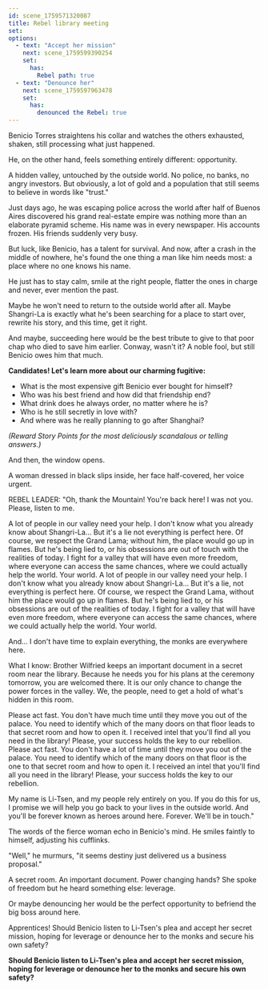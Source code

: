 ```yaml
---
id: scene_1759571320087
title: Rebel library meeting
set:
options:
  - text: "Accept her mission"
    next: scene_1759599390254
    set:
      has:
        Rebel path: true
  - text: "Denounce her"
    next: scene_1759597963478
    set:
      has:
        denounced the Rebel: true
---
```


Benicio Torres straightens his collar and watches the others exhausted, shaken, still processing what just happened.

He, on the other hand, feels something entirely different: opportunity.

A hidden valley, untouched by the outside world. No police, no banks, no angry investors. But obviously, a lot of gold and a population that still seems to believe in words like "trust."

Just days ago, he was escaping police across the world after half of Buenos Aires discovered his grand real-estate empire was nothing more than an elaborate pyramid scheme. His name was in every newspaper. His accounts frozen. His friends suddenly very busy.

But luck, like Benicio, has a talent for survival.
And now, after a crash in the middle of nowhere, he's found the one thing a man like him needs most: a place where no one knows his name.

He just has to stay calm, smile at the right people, flatter the ones in charge and never, ever mention the past.

Maybe he won't need to return to the outside world after all. Maybe Shangri-La is exactly what he's been searching for a place to start over, rewrite his story, and this time, get it right.

And maybe, succeeding here would be the best tribute to give to that poor chap who died to save him earlier. Conway, wasn't it? A noble fool, but still Benicio owes him that much.

**Candidates! Let's learn more about our charming fugitive:**
- What is the most expensive gift Benicio ever bought for himself?
- Who was his best friend and how did that friendship end?
- What drink does he always order, no matter where he is?
- Who is he still secretly in love with?
- And where was he really planning to go after Shanghai?

*(Reward Story Points for the most deliciously scandalous or telling answers.)*

And then, the window opens.

A woman dressed in black slips inside, her face half-covered, her voice urgent.

REBEL LEADER:
"Oh, thank the Mountain! You're back here! I was not you. Please, listen to me.

A lot of people in our valley need your help. I don't know what you already know about Shangri-La... But it's a lie not everything is perfect here. Of course, we respect the Grand Lama; without him, the place would go up in flames. But he's being lied to, or his obsessions are out of touch with the realities of today. I fight for a valley that will have even more freedom, where everyone can access the same chances, where we could actually help the world. Your world.
A lot of people in our valley need your help. I don't know what you already know about Shangri-La... But it's a lie, not everything is perfect here. Of course, we respect the Grand Lama, without him the place would go up in flames. But he's being lied to, or his obsessions are out of the realities of today. I fight for a valley that will have even more freedom, where everyone can access the same chances, where we could actually help the world. Your world.

And... I don't have time to explain everything, the monks are everywhere here.

What I know: Brother Wilfried keeps an important document in a secret room near the library. Because he needs you for his plans at the ceremony tomorrow, you are welcomed there. It is our only chance to change the power forces in the valley. We, the people, need to get a hold of what's hidden in this room.

Please act fast. You don't have much time until they move you out of the palace. You need to identify which of the many doors on that floor leads to that secret room and how to open it. I received intel that you'll find all you need in the library! Please, your success holds the key to our rebellion.
Please act fast. You don't have a lot of time until they move you out of the palace. You need to identify which of the many doors on that floor is the one to that secret room and how to open it. I received an intel that you'll find all you need in the library! Please, your success holds the key to our rebellion.

My name is Li-Tsen, and my people rely entirely on you. If you do this for us, I promise we will help you go back to your lives in the outside world. And you'll be forever known as heroes around here. Forever. We'll be in touch."

The words of the fierce woman echo in Benicio's mind.
He smiles faintly to himself, adjusting his cufflinks.

"Well," he murmurs, "it seems destiny just delivered us a business proposal."

A secret room. An important document. Power changing hands?
She spoke of freedom but he heard something else: leverage.

Or maybe denouncing her would be the perfect opportunity to befriend the big boss around here.

Apprentices! Should Benicio listen to Li-Tsen's plea and accept her secret mission, hoping for leverage or denounce her to the monks and secure his own safety?

**Should Benicio listen to Li-Tsen's plea and accept her secret mission, hoping for leverage or denounce her to the monks and secure his own safety?**